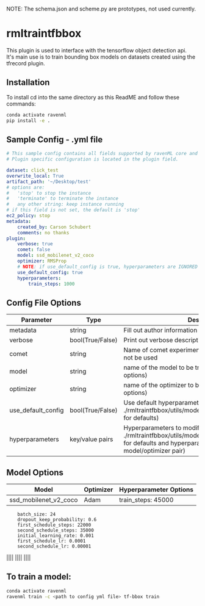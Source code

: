 NOTE: The schema.json and scheme.py are prototypes, not used currently.
# rmltraintfbbox
This plugin is used to interface with the tensorflow object detection api.   
It's main use is to train bounding box models on datasets created using the tfrecord plugin.
## Installation
To install cd into the same directory as this ReadME and follow these commands:
```bash
conda activate ravenml
pip install -e .
```
## Sample Config - .yml file
```yaml
# This sample config contains all fields supported by ravenML core and the bbox plugin.
# Plugin specific configuration is located in the plugin field.

dataset: click_test
overwrite_local: True
artifact_path: '~/Desktop/test'
# options are:
#   'stop' to stop the instance
#   'terminate' to terminate the instance
#   any other string: keep instance running
# if this field is not set, the default is 'stop'
ec2_policy: stop
metadata:
    created_by: Carson Schubert
    comments: no thanks
plugin:
    verbose: true
    comet: false
    model: ssd_mobilenet_v2_coco
    optimizer: RMSProp
    # NOTE: if use_default_config is true, hyperparameters are IGNORED
    use_default_config: true
    hyperparameters:
        train_steps: 1000
```
  
## Config File Options
|Parameter |Type| Description                                                      |
|----------|---|------------------------------------------------------------------|
|metadata  | string|Fill out author information and description of the training      |
|verbose   | bool(True/False) |Print out verbose description of training informatoin       |
|comet     | string | Name of comet experiment. If not specified, comet will not be used               |
|model | string | name of the model to be trained (see table below for options)                                 |
|optimizer | string | name of the optimizer to be used   (see table below for options)                             |
|use_default_config | bool(True/False) | Use default hyperparameters   (see ./rmltraintfbbox/utils/model_defaults/<model_name>.yml for defaults) |
|hyperparameters | key/value pairs | Hyperparameters to modify and their values   (see ./rmltraintfbbox/utils/model_defaults/<model_name>.yml for defaults and hyperparameter options for each model/optimizer pair) |
  
## Model Options
|Model|Optimizer|Hyperparameter Options|
|---|---|---|
|ssd_mobilenet_v2_coco|Adam|train_steps: 45000
        batch_size: 24
        dropout_keep_probability: 0.6
        first_schedule_steps: 22000
        second_schedule_steps: 35000
        initial_learning_rate: 0.001
        first_schedule_lr: 0.0001
        second_schedule_lr: 0.00001
||||
||||
||||

## To train a model:
```bash
conda activate ravenml
ravenml train -c <path to config yml file> tf-bbox train
```
